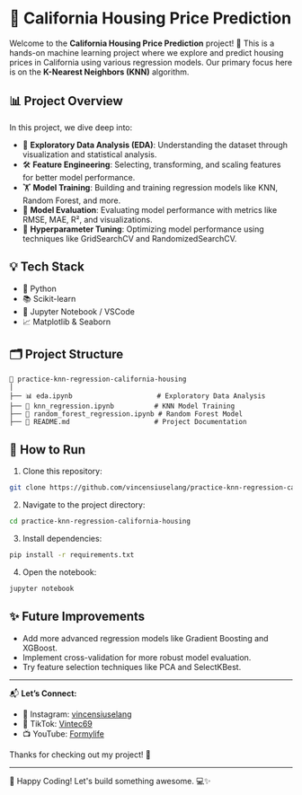 # 🏡 California Housing Price Prediction

Welcome to the **California Housing Price Prediction** project! 🚀 This is a hands-on machine learning project where we explore and predict housing prices in California using various regression models. Our primary focus here is on the **K-Nearest Neighbors (KNN)** algorithm.

## 📊 Project Overview

In this project, we dive deep into:

- 🧹 **Exploratory Data Analysis (EDA)**: Understanding the dataset through visualization and statistical analysis.
- 🛠 **Feature Engineering**: Selecting, transforming, and scaling features for better model performance.
- 🏋️ **Model Training**: Building and training regression models like KNN, Random Forest, and more.
- 🎯 **Model Evaluation**: Evaluating model performance with metrics like RMSE, MAE, R², and visualizations.
- 🔧 **Hyperparameter Tuning**: Optimizing model performance using techniques like GridSearchCV and RandomizedSearchCV.

## 💡 Tech Stack

- 🐍 Python
- 📚 Scikit-learn
- 📓 Jupyter Notebook / VSCode
- 📈 Matplotlib & Seaborn

## 🗂 Project Structure

```
📂 practice-knn-regression-california-housing
│
├── 📊 eda.ipynb                     # Exploratory Data Analysis
├── 🧠 knn_regression.ipynb          # KNN Model Training
├── 🌳 random_forest_regression.ipynb # Random Forest Model
├── 📜 README.md                     # Project Documentation
```

## 🚀 How to Run

1. Clone this repository:

```bash
git clone https://github.com/vincensiuselang/practice-knn-regression-california-housing.git
```

2. Navigate to the project directory:

```bash
cd practice-knn-regression-california-housing
```

3. Install dependencies:

```bash
pip install -r requirements.txt
```

4. Open the notebook:

```bash
jupyter notebook
```

## ✨ Future Improvements

- Add more advanced regression models like Gradient Boosting and XGBoost.
- Implement cross-validation for more robust model evaluation.
- Try feature selection techniques like PCA and SelectKBest.

---

📬 **Let’s Connect:**
- 📸 Instagram: [vincensiuselang](https://instagram.com/vincensiuselang)
- 🎥 TikTok: [Vintec69](https://www.tiktok.com/@vintec69)
- 📺 YouTube: [Formylife](https://www.youtube.com/@formylife)

Thanks for checking out my project! 💜

---

🌟 Happy Coding! Let's build something awesome. 💻✨


